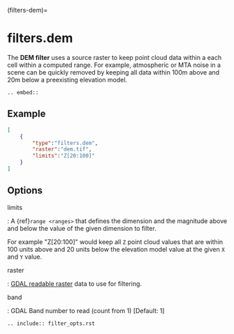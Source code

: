 (filters-dem)=

# filters.dem

The **DEM filter** uses a source raster to keep point cloud data within
a each cell within a computed range.
For example, atmospheric or MTA noise in a scene can be quickly
removed by keeping all data within 100m above and 20m below a preexisting
elevation model.

```{eval-rst}
.. embed::
```

## Example

```json
[
    {
        "type":"filters.dem",
        "raster":"dem.tif",
        "limits":"Z[20:100]"
    }
]
```

## Options

limits

: A {ref}`range <ranges>` that defines the dimension and the magnitude above
  and below the value of the given dimension to filter.

  For example "Z\[20:100\]" would keep all `Z` point cloud values that are
  within 100 units above and 20 units below the elevation model value at the
  given `X` and `Y` value.

raster

: [GDAL readable raster] data to use for filtering.

band

: GDAL Band number to read (count from 1) \[Default: 1\]

```{eval-rst}
.. include:: filter_opts.rst
```

[gdal]: http://gdal.org
[gdal readable raster]: http://www.gdal.org/formats_list.html
